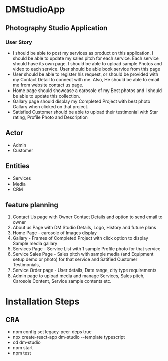 # DMStudioApp

## Photography Studio Application

### User Story

- I should be able to post my services as product on this application. I should be able to update my sales pitch for each service. Each service should have its own page. I should be able to upload sample Photos and video to each service. User should be able book service from this page
- User should be able to register his request, or should be provided with my Contact Detail to connect with me. Also, He should be able to email me from website contact us page.
- Home page should showcase a carosole of my Best photos and I should be able to update this collection.
- Gallary page should display my Completed Project with best photo Gallary when clicked on that project.
- Satisfied Customer should be able to upload their testimonial with Star rating, Profile Photo and Description

## Actor

- Admin
- Customer

## Entities

- Services
- Media
- CRM

## feature planning

1. Contact Us page with Owner Contact Details and option to send email to owner
2. About us Page with DM Studio Details, Logo, History and future plans
3. Home Page - carosole of Images display
4. Gallary - Frames of Completed Project with click option to display Sample media gallary
5. Services Page - Service List with 1 sample Profile photo for that service
6. Service Sales Page - Sales pitch with sample media (and Equipment setup demo or photo) for that service and Satified Customer Testimonials,
7. Service Order page - User details, Date range, city type requirements
8. Admin page to upload media and manage Services, Sales pitch, Carosole Content, Service sample contents etc.

# Installation Steps

## CRA
- npm config set legacy-peer-deps true
- npx create-react-app dm-studio --template typescript
- cd dm-studio
- npm start
- npm test 
